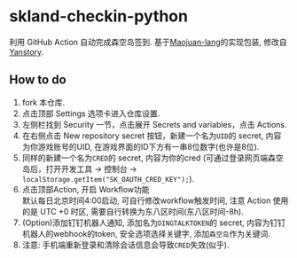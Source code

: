 # skland-checkin-python 

利用 GitHub Action 自动完成森空岛签到. 基于[Maojuan-lang](https://github.com/Maojuan-lang/SenKongDao)的实现包装, 修改自[Yanstory](https://github.com/Yanstory/skland-checkin-ghaction).

## How to do

1. fork 本仓库.
2. 点击顶部 Settings 选项卡进入仓库设置.
3. 左侧栏找到 Security 一节，点击展开 Secrets and variables，点击 Actions.
4. 在右侧点击 New repository secret 按钮，新建一个名为``UID``的 secret, 内容为你游戏账号的UID, 在游戏界面的ID下方有一串8位数字(也许是8位).
5. 同样的新建一个名为``CRED``的 secret, 内容为你的cred (可通过登录网页端森空岛后，打开开发工具 -> 控制台 -> ``localStorage.getItem("SK_OAUTH_CRED_KEY");``).
6. 点击顶部Action, 开启 Workflow功能<br>默认每日北京时间4:00启动, 可自行修改workflow触发时间, 注意 Action 使用的是 UTC +0 时区, 需要自行转换为东八区时间(东八区时间-8h).
7. (Option)添加钉钉机器人通知, 添加名为``DINGTALKTOKEN``的 secret, 内容为钉钉机器人的webhook的token, 安全选项选择关键字, 添加``森空岛``作为关键词.
8. 注意: 手机端重新登录和清除会话信息会导致``CRED``失效(似乎).
